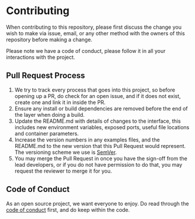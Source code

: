 # Contributing

When contributing to this repository, please first discuss the change you wish to make via issue,
email, or any other method with the owners of this repository before making a change.

Please note we have a code of conduct, please follow it in all your interactions with the project.

## Pull Request Process

1. We try to track every process that goes into this project, so before opening up a PR, do 
   check for an open issue, and if it does not exist, create one and link it in inside the PR.
2. Ensure any install or build dependencies are removed before the end of the layer when doing a
   build.
3. Update the README.md with details of changes to the interface, this includes new environment
   variables, exposed ports, useful file locations and container parameters.
4. Increase the version numbers in any examples files, and the README.md to the new version that this
   Pull Request would represent. The versioning scheme we use is [SemVer][semver_link].
5. You may merge the Pull Request in once you have the sign-off from the lead developers, or if you
   do not have permission to do that, you may request the reviewer to merge it for you.
   
## Code of Conduct

As an open source project, we want everyone to enjoy. Do read through the [code of conduct][code_of_conduct_link] first,
and do keep within the code.

[semver_link]: http://semver.org/
[code_of_conduct_link]: https://github.com/martin-bucinskas/onyx/docs/CODE_OF_CONDUCT.md